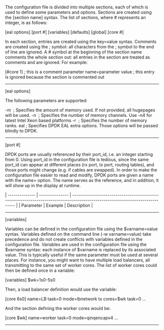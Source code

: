 The configuration file is divided into multiple sections, each of which is used to define some parameters and options. Sections are created using the [section name] 
syntax. The list of sections, where # represents an integer, is as follows:

[eal options]
[port #]
[variables]
[defaults]
[global]
[core #]

In each section, entries are created using the key=value syntax. Comments are created using the ; symbol: all characters from the ; symbol to the end of line are ignored.
A # symbol at the beginning of the section name comments the whole section out: all entries in the section are treated as comments and are ignored. For example:

[#core 1]
; this is a comment
parameter name=parameter value ; this entry is ignored because the section is commented out

---

[eal options]

The following parameters are supported:

-m  ; Specifies the amount of memory used. If not provided, all hugepages will be used.
-n  ; Specifies the number of memory channels. Use -n4 for latest Intel Xeon based platforms
-r  ; Specifies the number of memory ranks.
eal ; Specifies DPDK EAL extra options. Those options will be passed blindly to DPDK.

---

[port #]

DPDK ports are usually referenced by their port_id, i.e. an integer starting from 0. Using port_id in the configuration file is tedious, since the same port_id can appear
at different places (rx port, tx port, routing tables), and those ports might change (e.g. if cables are swapped). In order to make the configuration file easier to read
and modify, DPDK ports are given a name with the name= option. The name serves as the reference, and in addition, it will show up in the display at runtime.

| -------------- | --------------- | ------------------------------------------------------------------------------------------------------------------------------- |
| Parameter      | Example         | Description                                                                                                                     |

  
  
---

[variables]

Variables can be defined in the configuration file using the $varname=value syntax. Variables defined on the command line (-w varname=value) take precedence and do not create conflicts with variables defined in the configuration file. Variables are used in the configuration file using the $varname syntax: each instance of $varname is replaced by its associated value. This is typically useful if the same parameter must be used at several places. For instance, you might want to have multiple load balancers, all transmitting to the same set of worker cores. The list of worker cores could then be defined once in a variable:

[variables]
$wk=1s0-5s0

Then, a load balancer definition would use the variable:

[core 6s0]
name=LB
task=0
mode=lbnetwork
tx cores=$wk task=0
...

And the section defining the worker cores would be:

[core $wk]
name=worker
task=0
mode=qinqencapv4
...

---
  

  
